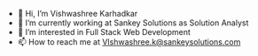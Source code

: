 - 👋 Hi, I’m Vishwashree Karhadkar
- 🌱 I’m currently working at Sankey Solutions as Solution Analyst
- 👀 I’m interested in Full Stack Web Development
- 📫 How to reach me at VIshwashree.k@sankeysolutions.com

<!---
vishwashree-sankey/vishwashree-sankey is a ✨ special ✨ repository because its `README.md` (this file) appears on your GitHub profile.
You can click the Preview link to take a look at your changes.
--->
